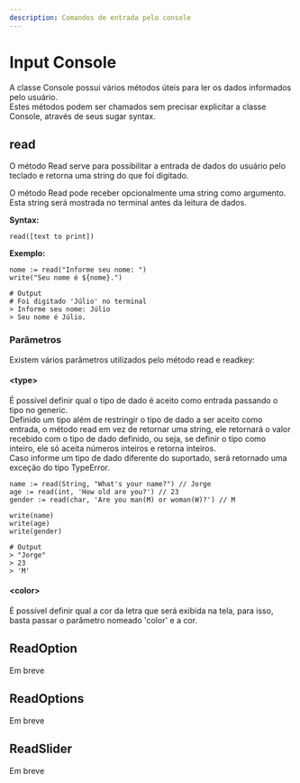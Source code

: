 ```yaml
---
description: Comandos de entrada pelo console
---
```


# Input Console

A classe Console possui vários métodos úteis para ler os dados informados pelo usuário.  
Estes métodos podem ser chamados sem precisar explicitar a classe Console, através de seus sugar syntax.

## read

O método Read serve para possibilitar a entrada de dados do usuário pelo teclado e retorna uma string do que foi digitado.

O método Read pode receber opcionalmente uma string como argumento. Esta string será mostrada no terminal antes da leitura de dados.

**Syntax:**

```text
read([text to print])
```

**Exemplo:**

```text
nome := read("Informe seu nome: ")
write("Seu nome é ${nome}.")

# Output
# Foi digitado 'Júlio' no terminal
> Informe seu nome: Júlio
> Seu nome é Júlio.
```

### Parâmetros

Existem vários parâmetros utilizados pelo método read e readkey:

#### &lt;type&gt;

É possível definir qual o tipo de dado é aceito como entrada passando o tipo no generic.  
Definido um tipo além de restringir o tipo de dado a ser aceito como entrada, o método read em vez de retornar uma string, ele retornará o valor recebido com o tipo de dado definido, ou seja, se definir o tipo como inteiro, ele só aceita números inteiros e retorna inteiros.  
Caso informe um tipo de dado diferente do suportado, será retornado uma exceção do tipo TypeError.

```text
name := read(String, "What's your name?") // Jorge
age := read(int, 'How old are you?') // 23
gender := read(char, 'Are you man(M) or woman(W)?') // M

write(name)
write(age)
write(gender)

# Output
> "Jorge"
> 23
> 'M'
```

#### &lt;color&gt;

É possível definir qual a cor da letra que será exibida na tela, para isso, basta passar o parâmetro nomeado 'color' e a cor.

## ReadOption

Em breve

## ReadOptions

Em breve

## ReadSlider

Em breve

